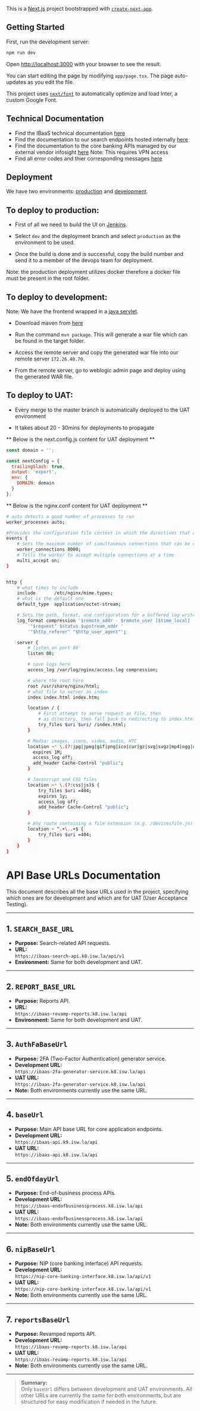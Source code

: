 This is a [Next.js](https://nextjs.org/) project bootstrapped with [`create-next-app`](https://github.com/vercel/next.js/tree/canary/packages/create-next-app).

## Getting Started

First, run the development server:

```bash
npm run dev
```

Open [http://localhost:3000](http://localhost:3000) with your browser to see the result.

You can start editing the page by modifying `app/page.tsx`. The page auto-updates as you edit the file.

This project uses [`next/font`](https://nextjs.org/docs/basic-features/font-optimization) to automatically optimize and load Inter, a custom Google Font.

## Technical Documentation

- Find the IBaaS technical documentation [here](https://interswitch.atlassian.net/wiki/spaces/PEIA/pages/263192589/IBaaS+Front-end+documentation)
- Find the documentation to our search endpoints hosted internally [here](https://documenter.getpostman.com/view/22973621/2sA3JNcgrs)
- Find the documentation to the core banking APIs managed by our external vendor infosight [here](https://iswcbaapi.qa.interswitchng.com/swagger/index.html) Note: This requires VPN access
- Find all error codes and thier corresponding messages [here](https://docs.google.com/spreadsheets/d/1kQcv6Gm7LfWQAVRkoYoR1eolh5RV9U6E/edit?usp=sharing&ouid=108116198544151815431&rtpof=true&sd=true)

## Deployment

We have two environments: [production](https://ibaas-ui.iswsaas.com/) and [development](http://172.26.40.70:7001/ibaas-ui/login/).

## To deploy to production:

- First of all we need to build the UI on [Jenkins](http://172.254.10.20:8080/job/ibaas-ui/build?delay=0sec).

- Select `dev` and the deployment branch and select `production` as the environment to be used.

- Once the build is done and is successful, copy the build number and send it to a member of the devops team for deployment.

Note: the production deployment utilizes docker therefore a docker file must be present in the root folder.

## To deploy to development:

Note: We have the frontend wrapped in a [java servlet](https://www.geeksforgeeks.org/introduction-java-servlets/).

- Download maven from [here](https://maven.apache.org/download.cgi)

- Run the command `mvn package`. This will generate a war file which can be found in the target folder.

- Access the remote server and copy the generated war file into our remote server `172.26.40.70`.

- From the remote server, go to weblogic admin page and deploy using the generated WAR file.

## To deploy to UAT:

- Every merge to the master branch is automatically deployed to the UAT environment

- It takes about 20 - 30mins for deployments to propagate

** Below is the next.config.js content for UAT deployment **

```javascript
const domain = '';

const nextConfig = {
  trailingSlash: true,
  output: 'export',
  env: {
    DOMAIN: domain
  }
};
```

** Below is the nginx.conf content for UAT deployment **

```bash
# auto detects a good number of processes to run
worker_processes auto;

#Provides the configuration file context in which the directives that affect connection processing are specified.
events {
    # Sets the maximum number of simultaneous connections that can be opened by a worker process.
    worker_connections 8000;
    # Tells the worker to accept multiple connections at a time
    multi_accept on;
}


http {
    # what times to include
    include       /etc/nginx/mime.types;
    # what is the default one
    default_type  application/octet-stream;

    # Sets the path, format, and configuration for a buffered log write
    log_format compression '$remote_addr - $remote_user [$time_local] '
        '"$request" $status $upstream_addr '
        '"$http_referer" "$http_user_agent"';

    server {
        # listen on port 80
        listen 80;

        # save logs here
        access_log /var/log/nginx/access.log compression;

        # where the root here
        root /usr/share/nginx/html;
        # what file to server as index
        index index.html index.htm;

        location / {
            # First attempt to serve request as file, then
            # as directory, then fall back to redirecting to index.html
            try_files $uri $uri/ /index.html;
        }

        # Media: images, icons, video, audio, HTC
        location ~* \.(?:jpg|jpeg|gif|png|ico|cur|gz|svg|svgz|mp4|ogg|ogv|webm|htc)$ {
          expires 1M;
          access_log off;
          add_header Cache-Control "public";
        }

        # Javascript and CSS files
        location ~* \.(?:css|js)$ {
            try_files $uri =404;
            expires 1y;
            access_log off;
            add_header Cache-Control "public";
        }

        # Any route containing a file extension (e.g. /devicesfile.js)
        location ~ ^.+\..+$ {
            try_files $uri =404;
        }
    }
}
```
# API Base URLs Documentation

This document describes all the base URLs used in the project, specifying which ones are for development and which are for UAT (User Acceptance Testing).

---

## 1. `SEARCH_BASE_URL`
- **Purpose:** Search-related API requests.
- **URL:**  
  `https://ibaas-search-api.k8.isw.la/api/v1`
- **Environment:** Same for both development and UAT.

---

## 2. `REPORT_BASE_URL`
- **Purpose:** Reports API.
- **URL:**  
  `https://ibaas-revamp-reports.k8.isw.la/api`
- **Environment:** Same for both development and UAT.

---

## 3. `AuthFaBaseUrl`
- **Purpose:** 2FA (Two-Factor Authentication) generator service.
- **Development URL:**  
  `https://ibaas-2fa-generator-service.k8.isw.la/api`
- **UAT URL:**  
  `https://ibaas-2fa-generator-service.k8.isw.la/api`
- **Note:** Both environments currently use the same URL.

---

## 4. `baseUrl`
- **Purpose:** Main API base URL for core application endpoints.
- **Development URL:**  
  `https://ibaas-api.k9.isw.la/api`
- **UAT URL:**  
  `https://ibaas-api.k8.isw.la/api`

---

## 5. `endOfdayUrl`
- **Purpose:** End-of-business process APIs.
- **Development URL:**  
  `https://ibaas-endofbusinessprocess.k8.isw.la/api`
- **UAT URL:**  
  `https://ibaas-endofbusinessprocess.k8.isw.la/api`
- **Note:** Both environments currently use the same URL.

---

## 6. `nipBaseUrl`
- **Purpose:** NIP (core banking interface) API requests.
- **Development URL:**  
  `https://nip-core-banking-interface.k8.isw.la/api/v1`
- **UAT URL:**  
  `https://nip-core-banking-interface.k8.isw.la/api/v1`
- **Note:** Both environments currently use the same URL.

---

## 7. `reportsBaseUrl`
- **Purpose:** Revamped reports API.
- **Development URL:**  
  `https://ibaas-revamp-reports.k8.isw.la/api`
- **UAT URL:**  
  `https://ibaas-revamp-reports.k8.isw.la/api`
- **Note:** Both environments currently use the same URL.

---

> **Summary:**  
> Only `baseUrl` differs between development and UAT environments. All other URLs are currently the same for both environments, but are structured for easy modification if needed in the future.